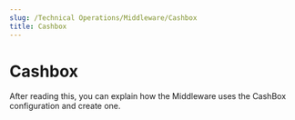 ```yaml
---
slug: /Technical Operations/Middleware/Cashbox
title: Cashbox
---
```

# Cashbox

After reading this, you can explain how the Middleware uses the CashBox configuration and create one.
